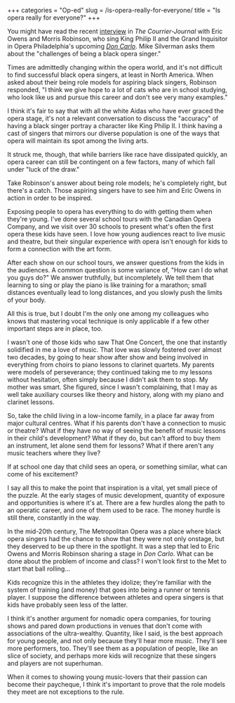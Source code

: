 +++
categories = "Op-ed"
slug = /is-opera-really-for-everyone/
title = "Is opera really for everyone?"
+++

You might have read the recent [interview](http://www.courier-journal.com/story/entertainment/arts/music/2015/04/20/challenges-black-opera-singers/26096103/) in *The Courrier-Journal* with Eric Owens and Morris Robinson, who sing King Philip II and the Grand Inquisitor in Opera Philadelphia's upcoming [*Don Carlo*](https://www.operaphila.org/whats-on/on-stage-2014-2015/don-carlo/). Mike Silverman asks them about the "challenges of being a black opera singer."

Times are admittedly changing within the opera world, and it's not difficult to find successful black opera singers, at least in North America. When asked about their being role models for aspiring black singers, Robinson responded, "I think we give hope to a lot of cats who are in school studying, who look like us and pursue this career and don't see very many examples."

I think it's fair to say that with all the white Aidas who have ever graced the opera stage, it's not a relevant conversation to discuss the "accuracy" of having a black singer portray a character like King Philip II. I think having a cast of singers that mirrors our diverse population is one of the ways that opera will maintain its spot among the living arts.

It struck me, though, that while barriers like race have dissipated quickly, an opera career can still be contingent on a few factors, many of which fall under "luck of the draw."

Take Robinson's answer about being role models; he's completely right, but there's a catch. Those aspiring singers have to see him and Eric Owens in action in order to be inspired.

Exposing people to opera has everything to do with getting them when they're young. I've done several school tours with the Canadian Opera Company, and we visit over 30 schools to present what's often the first opera these kids have seen. I love how young audiences react to live music and theatre, but their singular experience with opera isn't enough for kids to form a connection with the art form.

After each show on our school tours, we answer questions from the kids in the audiences. A common question is some variance of, "How can I do what you guys do?" We answer truthfully, but incompletely. We tell them that learning to sing or play the piano is like training for a marathon; small distances eventually lead to long distances, and you slowly push the limits of your body.

All this is true, but I doubt I'm the only one among my colleagues who knows that mastering vocal technique is only applicable if a few other important steps are in place, too.

I wasn't one of those kids who saw That One Concert, the one that instantly solidified in me a love of music. That love was slowly fostered over almost two decades, by going to hear show after show and being involved in everything from choirs to piano lessons to clarinet quartets. My parents were models of perseverance; they continued taking me to my lessons without hesitation, often simply because I didn't ask them to stop. My mother was smart. She figured, since I wasn't complaining, that I may as well take auxiliary courses like theory and history, along with my piano and clarinet lessons.

So, take the child living in a low-income family, in a place far away from major cultural centres. What if his parents don't have a connection to music or theatre? What if they have no way of seeing the benefit of music lessons in their child's development? What if they do, but can't afford to buy them an instrument, let alone send them for lessons? What if there aren't any music teachers where they live?

If at school one day that child sees an opera, or something similar, what can come of his excitement?

I say all this to make the point that inspiration is a vital, yet small piece of the puzzle. At the early stages of music development, quantity of exposure and opportunities is where it's at. There are a few hurdles along the path to an operatic career, and one of them used to be race. The money hurdle is still there, constantly in the way.

In the mid-20th century, The Metropolitan Opera was a place where black opera singers had the chance to show that they were not only onstage, but they deserved to be up there in the spotlight. It was a step that led to Eric Owens and Morris Robinson sharing a stage in *Don Carlo*. What can be done about the problem of income and class? I won't look first to the Met to start that ball rolling...

Kids recognize this in the athletes they idolize; they're familiar with the system of training (and money) that goes into being a runner or tennis player. I suppose the difference between athletes and opera singers is that kids have probably seen less of the latter.

I think it's another argument for nomadic opera companies, for touring shows and pared down productions in venues that don't come with associations of the ultra-wealthy. Quantity, like I said, is the best approach for young people, and not only because they'll hear more music. They'll see more performers, too. They'll see them as a population of people, like an slice of society, and perhaps more kids will recognize that these singers and players are not superhuman.

When it comes to showing young music-lovers that their passion can become their paycheque, I think it's important to prove that the role models they meet are not exceptions to the rule. 


